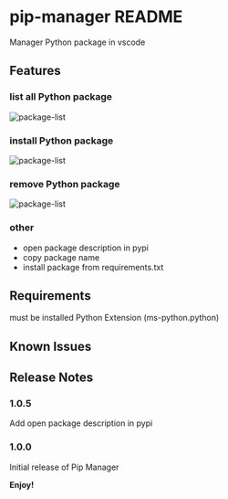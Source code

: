 # pip-manager README

Manager Python package in vscode
## Features

### list all Python package
![package-list](https://raw.githubusercontent.com/slightc/pip-manager/main/doc/img/package-list.png)

### install Python package
![package-list](https://raw.githubusercontent.com/slightc/pip-manager/main/doc/img/package-add.png)

### remove Python package
![package-list](https://raw.githubusercontent.com/slightc/pip-manager/main/doc/img/package-remove.png)

### other
* open package description in pypi
* copy package name
* install package from requirements.txt


## Requirements

must be installed Python Extension (ms-python.python)

## Known Issues

## Release Notes

### 1.0.5

Add open package description in pypi
### 1.0.0

Initial release of Pip Manager


**Enjoy!**
